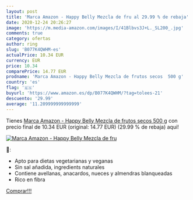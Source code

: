 ```yaml
---
layout: post
title: 'Marca Amazon - Happy Belly Mezcla de fru al 29.99 % de rebaja'
date: 2020-12-24 20:26:27
image: 'https://m.media-amazon.com/images/I/41Blbvs3J+L._SL200_.jpg'
comments: true
category: ofertas
author: ring
slug: 'B077K4QWHM-es'
actualPrice: 10.34 EUR
currency: EUR
price: 10.34
comparePrice: 14.77 EUR
prodname: 'Marca Amazon - Happy Belly Mezcla de frutos secos  500 g'
country: 'es'
flag: '🇪🇸'
buyurl: 'https://www.amazon.es/dp/B077K4QWHM/?tag=tolees-21'
descuento: '29.99'
average: '11.209999999999999'
---
```


Tienes [Marca Amazon - Happy Belly Mezcla de frutos secos  500 g](https://www.amazon.es/dp/B077K4QWHM/?tag=tolees-21) con precio final de  10.34 EUR (original: 14.77 EUR) (29.99 %  de rebaja) aqui!

[![Marca Amazon - Happy Belly Mezcla de fru](https://m.media-amazon.com/images/I/41Blbvs3J+L._SL200_.jpg)](https://www.amazon.es/dp/B077K4QWHM/?tag=tolees-21)

🔎:

- Apto para dietas vegetarianas y veganas
- Sin sal añadida, ingredients naturales
- Contiene avellanas, anacardos, nueces y almendras blanqueadas
- Rico en fibra

[Comprar!!!](https://www.amazon.es/dp/B077K4QWHM/?tag=tolees-21)
